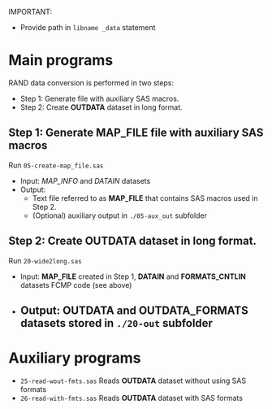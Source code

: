 IMPORTANT:

* Provide path in `libname _data` statement


# Main programs

RAND data conversion is performed in two steps:

* Step 1: Generate file with auxiliary SAS macros.
* Step 2: Create **OUTDATA** dataset in long format.

## Step 1: Generate **MAP_FILE** file with auxiliary SAS macros

Run `05-create-map_file.sas`

* Input: *MAP_INFO* and *DATAIN* datasets      
* Output: 
    - Text file referred to as **MAP_FILE** that contains SAS macros used in Step 2.
    - (Optional) auxiliary output in `./05-aux_out` subfolder 
      
## Step 2: Create **OUTDATA** dataset in long format.

Run `20-wide2long.sas`

* Input: **MAP_FILE** created in Step 1, **DATAIN** and **FORMATS_CNTLIN** datasets
         FCMP code (see above)
* Output: **OUTDATA** and  **OUTDATA_FORMATS** datasets stored in `./20-out` subfolder
    - 
# Auxiliary programs

* `25-read-wout-fmts.sas` Reads **OUTDATA** dataset without using SAS formats
* `26-read-with-fmts.sas` Reads **OUTDATA** dataset with SAS formats